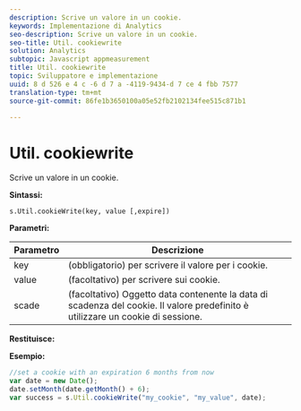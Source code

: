 ```yaml
---
description: Scrive un valore in un cookie.
keywords: Implementazione di Analytics
seo-description: Scrive un valore in un cookie.
seo-title: Util. cookiewrite
solution: Analytics
subtopic: Javascript appmeasurement
title: Util. cookiewrite
topic: Sviluppatore e implementazione
uuid: 8 d 526 e 4 c -6 d 7 a -4119-9434-d 7 ce 4 fbb 7577
translation-type: tm+mt
source-git-commit: 86fe1b3650100a05e52fb2102134fee515c871b1

---
```



# Util. cookiewrite

Scrive un valore in un cookie.

**Sintassi:**

```
s.Util.cookieWrite(key, value [,expire])
```

**Parametri:**

| Parametro | Descrizione |
|---|---|
| key | (obbligatorio) per scrivere il valore per i cookie. |
| value | (facoltativo) per scrivere sui cookie. |
| scade | (facoltativo) Oggetto data contenente la data di scadenza del cookie. Il valore predefinito è utilizzare un cookie di sessione. |

**Restituisce:**

**Esempio:**

```js
//set a cookie with an expiration 6 months from now 
var date = new Date(); 
date.setMonth(date.getMonth() + 6); 
var success = s.Util.cookieWrite("my_cookie", "my_value", date);
```

